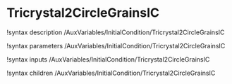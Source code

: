 <!-- MOOSE Documentation Stub: Remove this when content is added. -->

# Tricrystal2CircleGrainsIC
!syntax description /AuxVariables/InitialCondition/Tricrystal2CircleGrainsIC

!syntax parameters /AuxVariables/InitialCondition/Tricrystal2CircleGrainsIC

!syntax inputs /AuxVariables/InitialCondition/Tricrystal2CircleGrainsIC

!syntax children /AuxVariables/InitialCondition/Tricrystal2CircleGrainsIC
